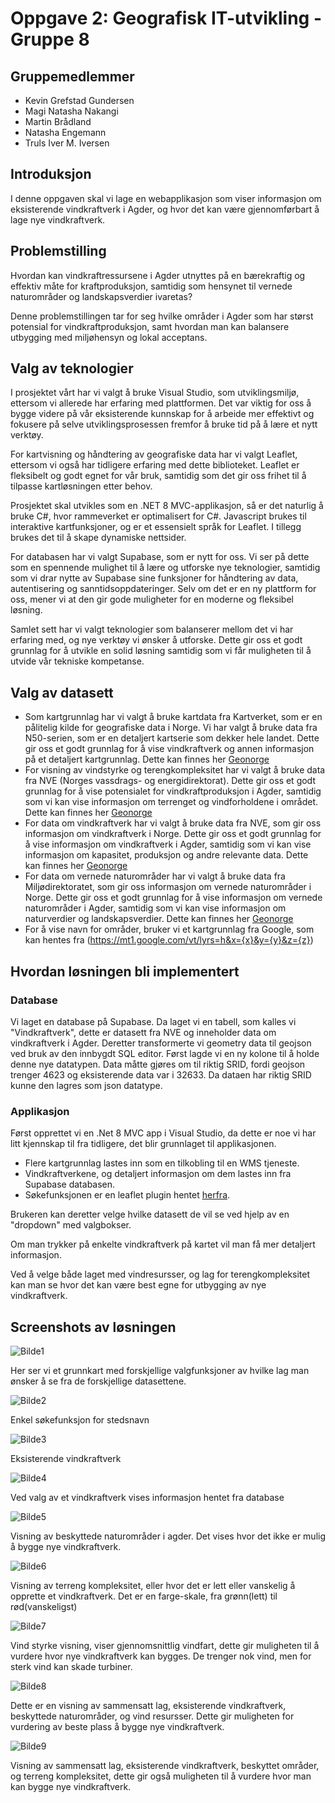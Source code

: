 # Oppgave 2: Geografisk IT-utvikling - Gruppe 8
## Gruppemedlemmer
- Kevin Grefstad Gundersen
- Magi Natasha Nakangi
- Martin Brådland  
- Natasha Engemann 
- Truls Iver M. Iversen 

## Introduksjon
I denne oppgaven skal vi lage en webapplikasjon som viser informasjon om eksisterende vindkraftverk 
i Agder, og hvor det kan være gjennomførbart å lage nye vindkraftverk.

## Problemstilling
Hvordan kan vindkraftressursene i Agder utnyttes på en bærekraftig og effektiv 
måte for kraftproduksjon, samtidig som hensynet til vernede naturområder og 
landskapsverdier ivaretas?

Denne problemstillingen tar for seg hvilke områder i Agder som har størst potensial for
vindkraftproduksjon, samt hvordan man kan balansere utbygging med miljøhensyn og lokal 
acceptans.

## Valg av teknologier
I prosjektet vårt har vi valgt å bruke Visual Studio, som utviklingsmiljø, ettersom vi 
allerede har erfaring med plattformen. Det var viktig for oss å bygge videre på vår 
eksisterende kunnskap for å arbeide mer effektivt og fokusere på selve utviklingsprosessen 
fremfor å bruke tid på å lære et nytt verktøy.

For kartvisning og håndtering av geografiske data har vi valgt Leaflet, ettersom 
vi også har tidligere erfaring med dette biblioteket. Leaflet er fleksibelt og godt 
egnet for vår bruk, samtidig som det gir oss frihet til å tilpasse kartløsningen etter 
behov.

Prosjektet skal utvikles som en .NET 8 MVC-applikasjon, så er det naturlig å bruke C#, 
hvor rammeverket er optimalisert for C#. Javascript brukes til interaktive kartfunksjoner,
og er et essensielt språk for Leaflet. I tillegg brukes det til å skape dynamiske 
nettsider.

For databasen har vi valgt Supabase, som er nytt for oss. Vi ser på dette som en 
spennende mulighet til å lære og utforske nye teknologier, samtidig som vi drar nytte 
av Supabase sine funksjoner for håndtering av data, autentisering og 
sanntidsoppdateringer. Selv om det er en ny plattform for oss, mener vi at den 
gir gode muligheter for en moderne og fleksibel løsning.

Samlet sett har vi valgt teknologier som balanserer mellom det vi har erfaring med, 
og nye verktøy vi ønsker å utforske. Dette gir oss et godt grunnlag for å utvikle 
en solid løsning samtidig som vi får muligheten til å utvide vår tekniske kompetanse.

## Valg av datasett

- Som kartgrunnlag har vi valgt å bruke kartdata fra Kartverket, som er en pålitelig kilde for geografiske data i Norge. Vi har valgt å bruke data fra N50-serien, som er en detaljert kartserie som dekker hele landet. Dette gir oss et godt grunnlag for å vise vindkraftverk og annen informasjon på et detaljert kartgrunnlag. Dette kan finnes her [Geonorge](https://kartkatalog.geonorge.no/metadata/ea192681-d039-42ec-b1bc-f3ce04c189ac)
- For visning av vindstyrke og terengkompleksitet har vi valgt å bruke data fra NVE (Norges vassdrags- og energidirektorat). Dette gir oss et godt grunnlag for å vise potensialet for vindkraftproduksjon i Agder, samtidig som vi kan vise informasjon om terrenget og vindforholdene i området. Dette kan finnes her [Geonorge](https://kartkatalog.geonorge.no/metadata/vindressurser/21079f3d-81b8-405b-bfb1-c213d732fcfb)
- For data om vindkraftverk har vi valgt å bruke data fra NVE, som gir oss informasjon om vindkraftverk i Norge. Dette gir oss et godt grunnlag for å vise informasjon om vindkraftverk i Agder, samtidig som vi kan vise informasjon om kapasitet, produksjon og andre relevante data. Dette kan finnes her [Geonorge](https://kartkatalog.geonorge.no/metadata/vindkraftverk/ac249604-cd82-490c-83cc-9cd24fe18088)
- For data om vernede naturområder har vi valgt å bruke data fra Miljødirektoratet, som gir oss informasjon om vernede naturområder i Norge. Dette gir oss et godt grunnlag for å vise informasjon om vernede naturområder i Agder, samtidig som vi kan vise informasjon om naturverdier og landskapsverdier. Dette kan finnes her [Geonorge](https://kartkatalog.geonorge.no/metadata/naturvernomraader/5857ec0a-8d2c-4cd8-baa2-0dc54ae213b4)
- For å vise navn for områder, bruker vi et kartgrunnlag fra Google, som kan hentes fra (https://mt1.google.com/vt/lyrs=h&x={x}&y={y}&z={z})



## Hvordan løsningen bli implementert

### Database
Vi laget en database på Supabase. Da laget vi en tabell, som kalles vi "Vindkraftverk", dette er datasett fra NVE og inneholder data om vindkraftverk i Agder. Deretter transformerte vi geometry data til geojson ved bruk av den innbygdt SQL editor. Først lagde vi en ny kolone til å holde denne nye datatypen. Data måtte gjøres om til riktig SRID, fordi geojson trenger 4623 og eksisterende data var i 32633. Da dataen har riktig SRID kunne den lagres som json datatype.

### Applikasjon
Først opprettet vi en .Net 8 MVC app i Visual Studio, da dette er noe vi har litt kjennskap til fra tidligere, det blir grunnlaget til applikasjonen. 
- Flere kartgrunnlag lastes inn som en tilkobling til en WMS tjeneste.
- Vindkraftverkene, og detaljert informasjon om dem lastes inn fra Supabase databasen.
- Søkefunksjonen er en leaflet plugin hentet [herfra](https://github.com/perliedman/leaflet-control-geocoder).

Brukeren kan deretter velge hvilke datasett de vil se ved hjelp av en "dropdown" med valgbokser.

Om man trykker på enkelte vindkraftverk på kartet vil man få mer detaljert informasjon.

Ved å velge både laget med vindresursser, og lag for terengkompleksitet kan man se hvor det kan være best egne for utbygging av nye vindkraftverk.

## Screenshots av løsningen

![Bilde1](https://github.com/user-attachments/assets/1a986557-f67f-4c48-b5e2-6da91673e033)

Her ser vi et grunnkart med forskjellige valgfunksjoner av hvilke lag man ønsker å se fra de forskjellige datasettene.

![Bilde2](https://github.com/user-attachments/assets/17e83f06-9b08-4687-832b-da485614e564)

Enkel søkefunksjon for stedsnavn

![Bilde3](https://github.com/user-attachments/assets/9227936a-bddf-46ed-b09d-77cc1b8a244c)

Eksisterende vindkraftverk

![Bilde4](https://github.com/user-attachments/assets/3b9b1906-3986-47e8-9cd6-41205d8112b8)

Ved valg av et vindkraftverk vises informasjon hentet fra database

![Bilde5](https://github.com/user-attachments/assets/29ae1a1a-b53b-4c55-898e-426ae84b0ea6)

Visning av beskyttede naturområder i agder. Det vises hvor det ikke er mulig å bygge nye vindkraftverk.

![Bilde6](https://github.com/user-attachments/assets/7661ed02-62ac-4195-81fa-3e1c2acee88f)

Visning av terreng kompleksitet, eller hvor det er lett eller vanskelig å opprette et vindkraftverk. Det er en farge-skale, fra grønn(lett) til rød(vanskeligst)

![Bilde7](https://github.com/user-attachments/assets/4c1aa022-bf7f-4e12-98f1-f930cad96327)

Vind styrke visning, viser gjennomsnittlig vindfart, dette gir muligheten til å vurdere hvor nye vindkraftverk kan bygges. De trenger nok vind, men for sterk vind kan skade turbiner.

![Bilde8](https://github.com/user-attachments/assets/622c0b7c-3194-4499-856c-1755ca878cb7)

Dette er en visning av sammensatt lag, eksisterende vindkraftverk, beskyttede naturområder, og vind resursser. Dette gir muligheten for vurdering av beste plass å bygge nye vindkraftverk.

![Bilde9](https://github.com/user-attachments/assets/c9e50d2c-a1d5-4521-ba15-56c50aeb4825)

Visning av sammensatt lag, eksisterende vindkraftverk, beskyttet områder, og terreng kompleksitet, dette gir også muligheten til å vurdere hvor man kan bygge nye vindkraftverk.



